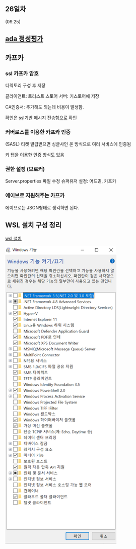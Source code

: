 ## 26일차
(09.25)

## [ada 정성평가](https://docs.google.com/spreadsheets/d/1Zet44Qir8D_uNZhyJMgyQ9hjC5sBpbjP/edit?usp=sharing&ouid=108430094174522716965&rtpof=true&sd=true)


## 카프카
### ssl 카프카 암호
디렉토리 <SSL> 구성 후 저장

클라이언트: 트러스트 스토어
서버: 키스토어에 저장

CA인증서: 추가해도 되는데 비용이 발생함.

확인은 ssl기반 메시지 전송함으로 확인

### 커버로스를 이용한 카프카 인증
(SASL) 티켓 발급받으면 싱글사인 온 방식으로 여러 서비스에 인증됨

키 탭을 이용한 인증 방식도 있음

### 권한 설정 (브로커)

Server.properties 파일 수정
슈퍼유저 설정: 어드민, 카프카

### 에이브로 지원해주는 카프카
에이브로는 JSON형태로 생각하면 된다.

## WSL 설치 구성 정리

[wsl 설치](https://xpectation.tistory.com/166#--%--%EB%A-%BC%EC%A-%--%--BIOS%EC%--%--%--%EC%A-%--%EC%-E%--%ED%--%--%EC%--%AC%--CPU%EC%-D%--%--%EA%B-%--%EC%--%--%ED%--%--%--%EA%B-%B-%EB%-A%A-%EC%-D%--%--%EC%BC%-C%EC%-E%---)

![img.png](img.png)